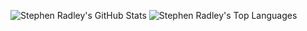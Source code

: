 ![Stephen Radley's GitHub Stats](https://github-readme-stats.vercel.app/api?username=sradley&count_private=true&show_icons=true&hide=contribs&line_height=20)
![Stephen Radley's Top Languages](https://github-readme-stats.vercel.app/api/top-langs/?username=sradley&langs_count=4&layout=compact)
